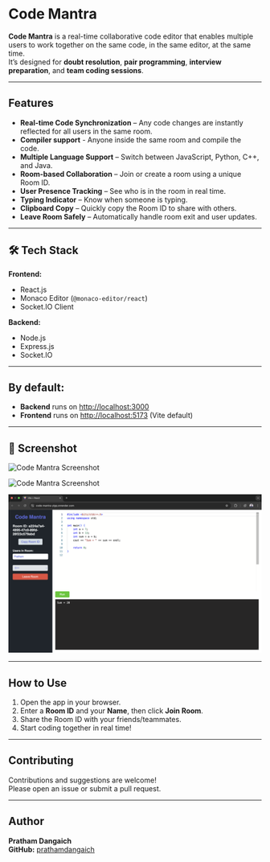 # Code Mantra  

**Code Mantra** is a real-time collaborative code editor that enables multiple users to work together on the same code, in the same editor, at the same time.  
It’s designed for **doubt resolution**, **pair programming**, **interview preparation**, and **team coding sessions**.  

---

## Features  

- **Real-time Code Synchronization** – Any code changes are instantly reflected for all users in the same room.
- **Compiler support** - Anyone inside the same room and compile the code.
- **Multiple Language Support** – Switch between JavaScript, Python, C++, and Java.
- **Room-based Collaboration** – Join or create a room using a unique Room ID.
- **User Presence Tracking** – See who is in the room in real time.
- **Typing Indicator** – Know when someone is typing.
- **Clipboard Copy** – Quickly copy the Room ID to share with others.
- **Leave Room Safely** – Automatically handle room exit and user updates.

---

## 🛠️ Tech Stack  

**Frontend:**  
- React.js  
- Monaco Editor (`@monaco-editor/react`)  
- Socket.IO Client  

**Backend:**  
- Node.js  
- Express.js  
- Socket.IO  

---
## By default:

- **Backend** runs on [http://localhost:3000](http://localhost:3000)  
- **Frontend** runs on [http://localhost:5173](http://localhost:5173) (Vite default)  

---
## 📸 Screenshot  

![Code Mantra Screenshot](./frontend/image/ss1.png)  

![Code Mantra Screenshot](./frontend/image/ss2.png)  

![Code Mantra Screenshot](./frontend/image/ss3.png)

---

## How to Use

1. Open the app in your browser.  
2. Enter a **Room ID** and your **Name**, then click **Join Room**.  
3. Share the Room ID with your friends/teammates.  
4. Start coding together in real time!  

---

## Contributing

Contributions and suggestions are welcome!  
Please open an issue or submit a pull request.

---

## Author
**Pratham Dangaich**
<br>
**GitHub:** [prathamdangaich](https://github.com/prathamdangaich)



